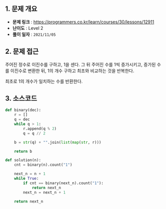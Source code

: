 ## 1. 문제 개요

- **문제 링크** : https://programmers.co.kr/learn/courses/30/lessons/12911
- **난이도** : Level 2
- **풀이 일자** : `2021/11/05`

## 2. 문제 접근

주어진 정수로 이진수를 구하고, 1을 센다. 그 뒤 주어진 수를 1씩 증가시키고, 증가된 수를 이진수로 변환한 뒤, 1의 개수 구하고 최초와 비교하는 것을 반복한다.

최초로 1의 개수가 일치하는 수를 반환한다.

## 3. 소스코드

```python
def binary(dec):
    r = []
    q = dec
    while q > 1:
        r.append(q % 2)
        q = q // 2

    b = str(q) + "".join(list(map(str, r)))

    return b

def solution(n):
    cnt = binary(n).count("1")

    next_n = n + 1
    while True:
        if cnt == binary(next_n).count("1"):
            return next_n
        next_n = next_n + 1

    return next_n
```
